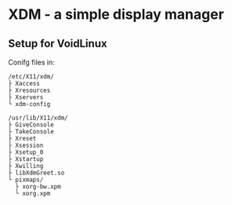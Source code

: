 # XDM - a simple display manager

## Setup for VoidLinux

Conifg files in: 

```
/etc/X11/xdm/
├ Xaccess
├ Xresources
├ Xservers
└ xdm-config
```

```
/usr/lib/X11/xdm/
├ GiveConsole
├ TakeConsole
├ Xreset
├ Xsession
├ Xsetup_0
├ Xstartup
├ Xwilling
├ libXdmGreet.so
└ pixmaps/
  ├ xorg-bw.xpm
  └ xorg.xpm
```

